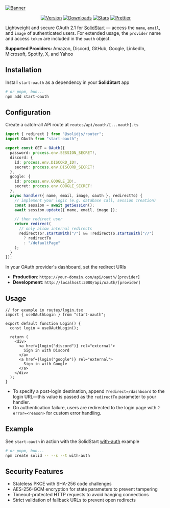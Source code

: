[![Banner](https://assets.solidjs.com/banner?background=tiles&project=oauth)](https://github.com/solidjs)

<div align="center">

[![Version](https://img.shields.io/npm/v/start-oauth.svg?style=for-the-badge&color=blue&logo=npm)](https://www.npmjs.com/package/start-oauth)
[![Downloads](https://img.shields.io/npm/dm/start-oauth.svg?style=for-the-badge&color=green&logo=npm)](https://www.npmjs.com/package/start-oauth)
[![Stars](https://img.shields.io/github/stars/thomasbuilds/start-oauth.svg?style=for-the-badge&color=yellow&logo=github)](https://github.com/thomasbuilds/start-oauth)
[![Prettier](https://img.shields.io/badge/code_style-prettier-ff69b4.svg?style=for-the-badge&logo=prettier&logoColor=white)](https://github.com/prettier/prettier)

</div>

Lightweight and secure OAuth 2.1 for [SolidStart](https://github.com/solidjs/solid-start) — access the `name`, `email`, and `image` of authenticated users.
For extended usage, the `provider` name and access `token` are included in the `oauth` object.

**Supported Providers:** Amazon, Discord, GitHub, Google, LinkedIn, Microsoft, Spotify, X, and Yahoo

## Installation

Install `start-oauth` as a dependency in your **SolidStart** app

```bash
# or pnpm, bun...
npm add start-oauth
```

## Configuration

Create a catch-all API route at `routes/api/oauth/[...oauth].ts`

```ts
import { redirect } from "@solidjs/router";
import OAuth from "start-oauth";

export const GET = OAuth({
  password: process.env.SESSION_SECRET!,
  discord: {
    id: process.env.DISCORD_ID!,
    secret: process.env.DISCORD_SECRET!
  },
  google: {
    id: process.env.GOOGLE_ID!,
    secret: process.env.GOOGLE_SECRET!
  },
  async handler({ name, email, image, oauth }, redirectTo) {
    // implement your logic (e.g. database call, session creation)
    const session = await getSession();
    await session.update({ name, email, image });

    // then redirect user
    return redirect(
      // only allow internal redirects
      redirectTo?.startsWith("/") && !redirectTo.startsWith("//")
        ? redirectTo
        : "/defaultPage"
    );
  }
});
```

In your OAuth provider's dashboard, set the redirect URIs

- **Production**: `https://your-domain.com/api/oauth/[provider]`
- **Development**: `http://localhost:3000/api/oauth/[provider]`

## Usage

```tsx
// for example in routes/login.tsx
import { useOAuthLogin } from "start-oauth";

export default function Login() {
  const login = useOAuthLogin();

  return (
    <div>
      <a href={login("discord")} rel="external">
        Sign in with Discord
      </a>
      <a href={login("google")} rel="external">
        Sign in with Google
      </a>
    </div>
  );
}
```

- To specify a post-login destination, append `?redirect=/dashboard` to the login URL—this value is passed as the `redirectTo` parameter to your handler.
- On authentication failure, users are redirected to the login page with `?error=<reason>` for custom error handling.

## Example

See `start-oauth` in action with the SolidStart [with-auth](https://github.com/solidjs/solid-start/tree/main/examples/with-auth) example

```bash
# or pnpm, bun...
npm create solid -- --s --t with-auth
```

## Security Features

- Stateless PKCE with SHA-256 code challenges
- AES-256-GCM encryption for state parameters to prevent tampering
- Timeout-protected HTTP requests to avoid hanging connections
- Strict validation of fallback URLs to prevent open redirects
